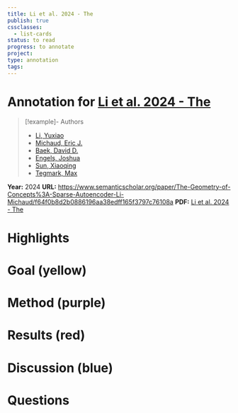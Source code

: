 ```yaml
---
title: Li et al. 2024 - The
publish: true
cssclasses:
  - list-cards
status: to read
progress: to annotate
project:
type: annotation
tags:
---
```

# Annotation for [Li et al. 2024 - The](Papers/References/Li%20et%20al.%202024%20-%20The)

> [!example]- Authors
> - [Li, Yuxiao](Papers/People/Li%20Yuxiao)
> - [Michaud, Eric J.](Papers/People/Michaud%20Eric%20J.)
> - [Baek, David D.](Papers/People/Baek%20David%20D.)
> - [Engels, Joshua](Papers/People/Engels%20Joshua)
> - [Sun, Xiaoqing](Papers/People/Sun%20Xiaoqing)
> - [Tegmark, Max](Papers/People/Tegmark%20Max)

**Year:** 2024
**URL:** https://www.semanticscholar.org/paper/The-Geometry-of-Concepts%3A-Sparse-Autoencoder-Li-Michaud/f64f0b8d2b0886196aa38edff165f3797c76108a
**PDF:** [Li et al. 2024 - The](Papers/PDFs/Li%20et%20al.%202024%20-%20The%20Geometry%20of%20Concepts%20Sparse%20Autoencoder%20Feature%20Structure.pdf)

# Highlights


# Goal (yellow)


# Method (purple)


# Results (red)


# Discussion (blue)


# Questions

